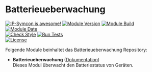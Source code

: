# Batterieueberwachung  

[![IP-Symcon is awesome!](https://img.shields.io/badge/IP--Symcon-5.5-blue.svg)](https://www.symcon.de)
[![Module Version](https://img.shields.io/badge/Module_Version-5.00-blue.svg)]()
[![Module Build](https://img.shields.io/badge/Module_Build-2-blue.svg)]()
[![Module Date](https://img.shields.io/badge/Module_Date-20201207-blue.svg)]()  
[![Check Style](https://github.com/ubittner/Batterieueberwachung/workflows/Check%20Style/badge.svg)](https://github.com/ubittner/Batterieueberwachung/actions)
[![Run Tests](https://github.com/ubittner/Batterieueberwachung/workflows/Run%20Tests/badge.svg)](https://github.com/ubittner/Batterieueberwachung/actions)  
[![License](https://img.shields.io/badge/License-CC%20BY--NC--SA%204.0-green.svg)](https://creativecommons.org/licenses/by-nc-sa/4.0/)  

Folgende Module beinhaltet das Batterieueberwachung Repository:  

- __Batterieueberwachung__ ([Dokumentation](Batterieueberwachung))  
    Dieses Modul überwacht den Batteriestatus von Geräten.
